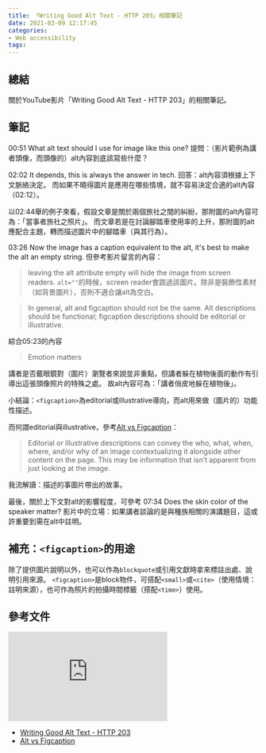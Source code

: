 ```yaml
---
title: 「Writing Good Alt Text - HTTP 203」相關筆記
date: 2021-03-09 12:17:45
categories:
- Web accessibility
tags:
---
```


## 總結
關於YouTube影片「Writing Good Alt Text - HTTP 203」的相關筆記。


## 筆記
00:51 What alt text should I use for image like this one?
提問：（影片範例為講者頭像，而頭像的）alt內容到底該寫些什麼？

02:02 It depends, this is always the answer in tech.
回答：alt內容須根據上下文脈絡決定。
而如果不曉得圖片是應用在哪些情境，就不容易決定合適的alt內容（02:12）。

以02:44舉的例子來看，假設文章是關於兩個旅社之間的糾紛，那附圖的alt內容可為：「當事者旅社之照片」。
而文章若是在討論腳踏車使用率的上升，那附圖的alt應配合主題，轉而描述圖片中的腳踏車（與其行為）。

03:26 Now the image has a caption equivalent to the alt, it's best to make the alt an empty string.
但參考影片留言的內容：
> leaving the alt attribute empty will hide the image from screen readers.
`alt=""`的時候，screen reader會跳過該圖片。除非是裝飾性素材（如背景圖片），否則不適合讓alt為空白。


> In general, alt and figcaption should not be the same. Alt descriptions should be functional; figcaption descriptions should be editorial or illustrative.

綜合05:23的內容
> Emotion matters

講者是否戴眼鏡對（圖片）瀏覽者來說並非重點，但講者躲在植物後面的動作有引導出這張頭像照片的特殊之處。
故alt內容可為：「講者俏皮地躲在植物後」。

小結論：`<figcaption>`為editorial或illustrative導向，而alt用來做（圖片的）功能性描述。


而何謂editorial與illustrative，參考[Alt vs Figcaption](https://thoughtbot.com/blog/alt-vs-figcaption)：
> Editorial or illustrative descriptions can convey the who, what, when, where, and/or why of an image contextualizing it alongside other content on the page. This may be information that isn’t apparent from just looking at the image.

我流解讀：描述的事圖片帶出的故事。


最後，關於上下文對alt的影響程度，可參考 07:34 Does the skin color of the speaker matter?
影片中的立場：如果講者談論的是與種族相關的演講題目，這或許重要到需在alt中註明。


## 補充：`<figcaption>`的用途
除了提供圖片說明以外，也可以作為`blockquote`或引用文獻時拿來標註出處、說明引用來源。
`<figcaption>`是block物件，可搭配`<small>`或`<cite>`（使用情境：註明來源），也可作為照片的拍攝時間標籤（搭配`<time>`）使用。


## 參考文件
<iframe width="320" height="180" src="https://www.youtube.com/embed/flf2vS0IoRs" frameborder="0" allow="accelerometer; autoplay; clipboard-write; encrypted-media; gyroscope; picture-in-picture" allowfullscreen></iframe>

- [Writing Good Alt Text - HTTP 203](https://youtu.be/flf2vS0IoRs)
- [Alt vs Figcaption](https://thoughtbot.com/blog/alt-vs-figcaption)
